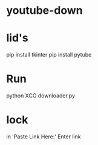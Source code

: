# youtube-down
# lid's
pip install tkinter
pip install pytube
# Run
python XCO downloader.py

# lock
in 'Paste Link Here:' Enter link 
